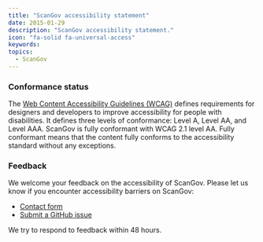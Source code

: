 ```yaml
---
title: "ScanGov accessibility statement"
date: 2015-01-29
description: "ScanGov accessibility statement."
icon: "fa-solid fa-universal-access"
keywords: 
topics:
  - ScanGov
---
```

<h3>Conformance status</h3>
<p>
	The <a href="https://www.w3.org/WAI/standards-guidelines/wcag/">Web Content Accessibility Guidelines (WCAG)</a> defines requirements for designers and developers to improve accessibility for people with disabilities. It defines three levels of conformance: Level A, Level AA, and Level AAA.
	<span class="basic-information website-name">ScanGov</span>
	is
	<span class="basic-information conformance-status" data-printfilter="lowercase">fully conformant</span>
	with
	<span class="basic-information conformance-standard"><span data-negate="">WCAG 2.1 level AA</span>.</span>
	<span>
	<span class="basic-information conformance-status">Fully conformant</span>
	means that
	<span class="basic-information conformance-meaning">the content fully conforms to the accessibility standard without any exceptions</span>.
</span>
</p>
<h3>Feedback</h3>
<p>
	We welcome your feedback on the accessibility of
	<span class="basic-information website-name">ScanGov</span>.
	Please let us know if you encounter accessibility barriers on
	<span class="basic-information website-name">ScanGov</span>:
</p>
<ul class="basic-information feedback h-card">
	<li class="contact-other p-note"><a href="/contact">Contact form</a></li>
	<li class="contact-other p-note"><a href="https://github.com/civichackingagency/scangov-docs/issues">Submit a GitHub issue</a></li>
</ul>
<p>
	We try to respond to feedback within <span class="feedback responsetime">48 hours</span>.
</p>
